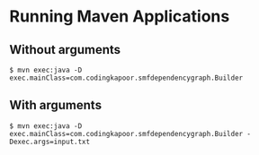 # Running Maven Applications

## Without arguments

```
$ mvn exec:java -D exec.mainClass=com.codingkapoor.smfdependencygraph.Builder
```

## With arguments

```
$ mvn exec:java -D exec.mainClass=com.codingkapoor.smfdependencygraph.Builder -Dexec.args=input.txt
```
